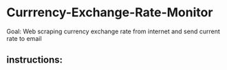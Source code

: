 # Currrency-Exchange-Rate-Monitor
Goal: Web scraping currency exchange rate from internet and send current rate to email 

## instructions:

